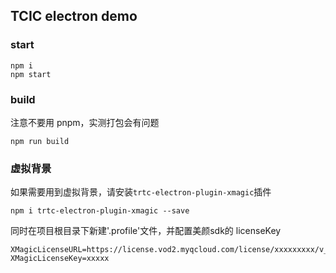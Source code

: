 ## TCIC electron demo

### start 

```
npm i
npm start
```
### build

注意不要用 pnpm，实测打包会有问题

```
npm run build
```

### 虚拟背景
如果需要用到虚拟背景，请安装`trtc-electron-plugin-xmagic`插件
```
npm i trtc-electron-plugin-xmagic --save
```
同时在项目根目录下新建'.profile'文件，并配置美颜sdk的 licenseKey
```
XMagicLicenseURL=https://license.vod2.myqcloud.com/license/xxxxxxxxx/v_cube.license
XMagicLicenseKey=xxxxx
```
